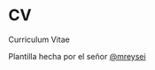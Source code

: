 # CV
Curriculum Vitae

Plantilla hecha por el señor [@mreysei]

[@mreysei]: https://twitter.com/mreysei
